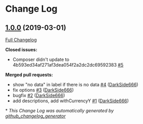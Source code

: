 # Change Log

## [1.0.0](https://github.com/atk4/chart/tree/1.0.0) (2019-03-01)

[Full Changelog](https://github.com/atk4/chart/compare/09fd17a39a808f84b05f75a0222814eb82c0b05e...1.0.0)

**Closed issues:**

- Composer didn't update to 4b593ed34af271af3dea054f2a2dc2dc69592383 [\#5](https://github.com/atk4/chart/issues/5)

**Merged pull requests:**

- show "no data" in label if there is no data [\#4](https://github.com/atk4/chart/pull/4) ([DarkSide666](https://github.com/DarkSide666))
- fix options [\#3](https://github.com/atk4/chart/pull/3) ([DarkSide666](https://github.com/DarkSide666))
- bugfix [\#2](https://github.com/atk4/chart/pull/2) ([DarkSide666](https://github.com/DarkSide666))
- add descriptions, add withCurrencyY [\#1](https://github.com/atk4/chart/pull/1) ([DarkSide666](https://github.com/DarkSide666))



\* *This Change Log was automatically generated by [github_changelog_generator](https://github.com/skywinder/Github-Changelog-Generator)*
